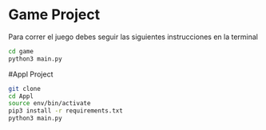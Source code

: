# Game Project

Para correr el juego debes seguir las siguientes instrucciones en la terminal

```sh
cd game
python3 main.py
```

#Appl Project

```sh
git clone
cd Appl
source env/bin/activate
pip3 install -r requirements.txt
python3 main.py
```